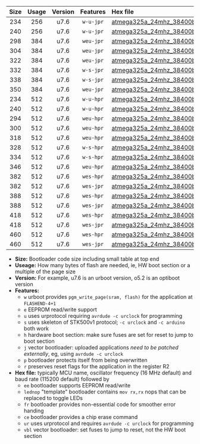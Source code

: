 |Size|Usage|Version|Features|Hex file|
|:-:|:-:|:-:|:-:|:--|
|234|256|u7.6|`w-u-jpr`|[atmega325a_24mhz_38400bps_ur_vbl.hex](https://raw.githubusercontent.com/stefanrueger/urboot/main//atmega325a_24mhz_38400bps_ur_vbl.hex)|
|240|256|u7.6|`w-u-jpr`|[atmega325a_24mhz_38400bps_lednop_ur_vbl.hex](https://raw.githubusercontent.com/stefanrueger/urboot/main//atmega325a_24mhz_38400bps_lednop_ur_vbl.hex)|
|298|384|u7.6|`weu-jpr`|[atmega325a_24mhz_38400bps_ee_ur_vbl.hex](https://raw.githubusercontent.com/stefanrueger/urboot/main//atmega325a_24mhz_38400bps_ee_ur_vbl.hex)|
|304|384|u7.6|`weu-jpr`|[atmega325a_24mhz_38400bps_ee_lednop_ur_vbl.hex](https://raw.githubusercontent.com/stefanrueger/urboot/main//atmega325a_24mhz_38400bps_ee_lednop_ur_vbl.hex)|
|322|384|u7.6|`weu-jpr`|[atmega325a_24mhz_38400bps_ee_lednop_fr_ur_vbl.hex](https://raw.githubusercontent.com/stefanrueger/urboot/main//atmega325a_24mhz_38400bps_ee_lednop_fr_ur_vbl.hex)|
|332|384|u7.6|`w-s-jpr`|[atmega325a_24mhz_38400bps_vbl.hex](https://raw.githubusercontent.com/stefanrueger/urboot/main//atmega325a_24mhz_38400bps_vbl.hex)|
|338|384|u7.6|`w-s-jpr`|[atmega325a_24mhz_38400bps_lednop_vbl.hex](https://raw.githubusercontent.com/stefanrueger/urboot/main//atmega325a_24mhz_38400bps_lednop_vbl.hex)|
|350|384|u7.6|`weu-jpr`|[atmega325a_24mhz_38400bps_ee_lednop_fr_ce_ur_vbl.hex](https://raw.githubusercontent.com/stefanrueger/urboot/main//atmega325a_24mhz_38400bps_ee_lednop_fr_ce_ur_vbl.hex)|
|234|512|u7.6|`w-u-hpr`|[atmega325a_24mhz_38400bps_ur.hex](https://raw.githubusercontent.com/stefanrueger/urboot/main//atmega325a_24mhz_38400bps_ur.hex)|
|240|512|u7.6|`w-u-hpr`|[atmega325a_24mhz_38400bps_lednop_ur.hex](https://raw.githubusercontent.com/stefanrueger/urboot/main//atmega325a_24mhz_38400bps_lednop_ur.hex)|
|294|512|u7.6|`weu-hpr`|[atmega325a_24mhz_38400bps_ee_ur.hex](https://raw.githubusercontent.com/stefanrueger/urboot/main//atmega325a_24mhz_38400bps_ee_ur.hex)|
|300|512|u7.6|`weu-hpr`|[atmega325a_24mhz_38400bps_ee_lednop_ur.hex](https://raw.githubusercontent.com/stefanrueger/urboot/main//atmega325a_24mhz_38400bps_ee_lednop_ur.hex)|
|318|512|u7.6|`weu-hpr`|[atmega325a_24mhz_38400bps_ee_lednop_fr_ur.hex](https://raw.githubusercontent.com/stefanrueger/urboot/main//atmega325a_24mhz_38400bps_ee_lednop_fr_ur.hex)|
|328|512|u7.6|`w-s-hpr`|[atmega325a_24mhz_38400bps.hex](https://raw.githubusercontent.com/stefanrueger/urboot/main//atmega325a_24mhz_38400bps.hex)|
|334|512|u7.6|`w-s-hpr`|[atmega325a_24mhz_38400bps_lednop.hex](https://raw.githubusercontent.com/stefanrueger/urboot/main//atmega325a_24mhz_38400bps_lednop.hex)|
|346|512|u7.6|`weu-hpr`|[atmega325a_24mhz_38400bps_ee_lednop_fr_ce_ur.hex](https://raw.githubusercontent.com/stefanrueger/urboot/main//atmega325a_24mhz_38400bps_ee_lednop_fr_ce_ur.hex)|
|382|512|u7.6|`wes-hpr`|[atmega325a_24mhz_38400bps_ee.hex](https://raw.githubusercontent.com/stefanrueger/urboot/main//atmega325a_24mhz_38400bps_ee.hex)|
|382|512|u7.6|`wes-jpr`|[atmega325a_24mhz_38400bps_ee_vbl.hex](https://raw.githubusercontent.com/stefanrueger/urboot/main//atmega325a_24mhz_38400bps_ee_vbl.hex)|
|388|512|u7.6|`wes-hpr`|[atmega325a_24mhz_38400bps_ee_lednop.hex](https://raw.githubusercontent.com/stefanrueger/urboot/main//atmega325a_24mhz_38400bps_ee_lednop.hex)|
|388|512|u7.6|`wes-jpr`|[atmega325a_24mhz_38400bps_ee_lednop_vbl.hex](https://raw.githubusercontent.com/stefanrueger/urboot/main//atmega325a_24mhz_38400bps_ee_lednop_vbl.hex)|
|418|512|u7.6|`wes-hpr`|[atmega325a_24mhz_38400bps_ee_lednop_fr.hex](https://raw.githubusercontent.com/stefanrueger/urboot/main//atmega325a_24mhz_38400bps_ee_lednop_fr.hex)|
|418|512|u7.6|`wes-jpr`|[atmega325a_24mhz_38400bps_ee_lednop_fr_vbl.hex](https://raw.githubusercontent.com/stefanrueger/urboot/main//atmega325a_24mhz_38400bps_ee_lednop_fr_vbl.hex)|
|460|512|u7.6|`wes-hpr`|[atmega325a_24mhz_38400bps_ee_lednop_fr_ce.hex](https://raw.githubusercontent.com/stefanrueger/urboot/main//atmega325a_24mhz_38400bps_ee_lednop_fr_ce.hex)|
|460|512|u7.6|`wes-jpr`|[atmega325a_24mhz_38400bps_ee_lednop_fr_ce_vbl.hex](https://raw.githubusercontent.com/stefanrueger/urboot/main//atmega325a_24mhz_38400bps_ee_lednop_fr_ce_vbl.hex)|

- **Size:** Bootloader code size including small table at top end
- **Useage:** How many bytes of flash are needed, ie, HW boot section or a multiple of the page size
- **Version:** For example, u7.6 is an urboot version, o5.2 is an optiboot version
- **Features:**
  + `w` urboot provides `pgm_write_page(sram, flash)` for the application at `FLASHEND-4+1`
  + `e` EEPROM read/write support
  + `u` uses urprotocol requiring `avrdude -c urclock` for programming
  + `s` uses skeleton of STK500v1 protocol; `-c urclock` and `-c arduino` both work
  + `h` hardware boot section: make sure fuses are set for reset to jump to boot section
  + `j` vector bootloader: uploaded applications *need to be patched externally*, eg, using `avrdude -c urclock`
  + `p` bootloader protects itself from being overwritten
  + `r` preserves reset flags for the application in the register R2
- **Hex file:** typically MCU name, oscillator frequency (16 MHz default) and baud rate (115200 default) followed by
  + `ee` bootloader supports EEPROM read/write
  + `lednop` "template" bootloader contains `mov rx,rx` nops that can be replaced to toggle LEDs
  + `fr` bootloader provides non-essential code for smoother error handing
  + `ce` bootloader provides a chip erase command
  + `ur` uses urprotocol and requires `avrdude -c urclock` for programming
  + `vbl` vector bootloader: set fuses to jump to reset, not the HW boot section
